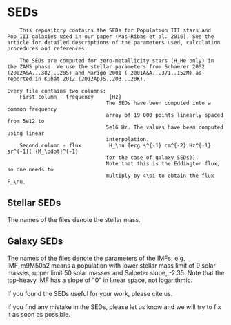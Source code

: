 # SEDs
		This repository contains the SEDs for Population III stars and 
	Pop III galaxies used in our paper (Mas-Ribas et al. 2016). See the 
	article for detailed descriptions of the parameters used, calculation 
	procedures and references. 

		The SEDs are computed for zero-metallicity stars (H_He only) in 
	the ZAMS phase. We use the stellar parameters from Schaerer 2002 
	(2002A&A...382...28S) and Marigo 2001 ( 2001A&A...371..152M) as 
	reported in Kubát 2012 (2012ApJS..203...20K). 

	Every file contains two columns:
		First column - frequency     [Hz]
									The SEDs have been computed into a common frequency 
									array of 19 000 points linearly spaced from 5e12 to 
									5e16 Hz. The values have been computed using linear 
									interpolation.
		Second column - flux         H_\nu [erg s^{-1} cm^{-2} Hz^{-1} sr^{-1}( {M_\odot}^{-1}
									for the case of galaxy SEDs)].
									Note that this is the Eddington flux, so one needs to 
									multiply by 4\pi to obtain the flux F_\nu.

## Stellar SEDs
The names of the files denote the stellar mass.

## Galaxy SEDs
The names of the files denote the parameters of the IMFs; e.g, IMF_m9M50a2 means a population with lower stellar mass
limit of 9 solar masses, upper limit 50 solar masses and Salpeter slope, -2.35. Note that the top-heavy IMF has a 
slope of "0" in linear space, not logarithmic.

If you found the SEDs useful for your work, please cite us.

If you find any mistake in the SEDs, please let us know and we will try to fix it as soon as possible.




